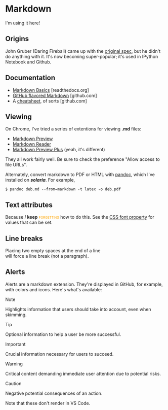 # Markdown

I'm using it here!

## Origins

John Gruber (Daring Fireball) came up with the
[original spec](http://daringfireball.net/projects/markdown/), but he
didn't do anything with it.  It's now becoming super-popular; it's
used in IPython Notebook and Github.

## Documentation

* [Markdown Basics](http://markdown-guide.readthedocs.org/en/latest/basics.html)
[readthedocs.org]
* [GitHub flavored Markdown](https://help.github.com/articles/github-flavored-markdown/) [github.com]
* A [cheatsheet](https://github.com/adam-p/markdown-here/wiki/Markdown-Cheatsheet),
of sorts
[github.com]

## Viewing

On Chrome,
I've tried a series of extentions for viewing **.md** files:

* [Markdown Preview](https://chrome.google.com/webstore/detail/markdown-preview/jmchmkecamhbiokiopfpnfgbidieafmd)
* [Markdown Reader](https://chrome.google.com/webstore/detail/gpoigdifkoadgajcincpilkjmejcaanc)
* [Markdown Preview Plus](https://chrome.google.com/webstore/detail/febilkbfcbhebfnokafefeacimjdckgl) (yeah, it's different)

They all work fairly well.
Be sure to check the preference "Allow access to file URLs".

Alternately,
convert markdown to PDF or HTML with
[pandoc](http://johnmacfarlane.net/pandoc/),
which I've installed on ***solaria***.
For example,

	$ pandoc deb.md --from=markdown -t latex -o deb.pdf

## Text attributes

Because
<span style="font-style:oblique">I</span>
<span style="font-weight:bold">keep</span>
<span style="color:orange; font-variant:small-caps">forgetting</span>
how to do this.
See the
[CSS font property](https://developer.mozilla.org/en-US/docs/Web/CSS/font)
for values that can be set.

## Line breaks

Placing two empty spaces at the end of a line  
will force a line break (not a paragraph).

## Alerts

Alerts are a markdown extension.
They're displayed in GitHub, for example,
with colors and icons.
Here's what's available:
> [!NOTE]  
> Highlights information that users should take into account, even when skimming.

> [!TIP]
> Optional information to help a user be more successful.

> [!IMPORTANT]  
> Crucial information necessary for users to succeed.

> [!WARNING]  
> Critical content demanding immediate user attention due to potential risks.

> [!CAUTION]
> Negative potential consequences of an action.

Note that these don't render in VS Code.